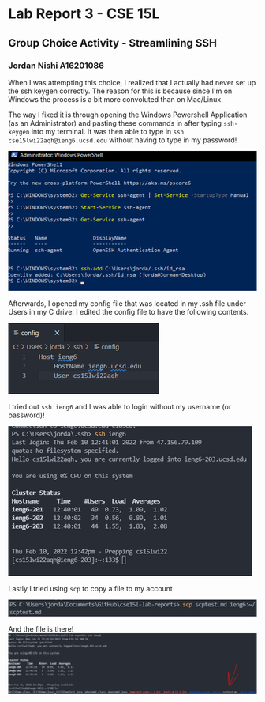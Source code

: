 # Lab Report 3 - CSE 15L
## Group Choice Activity - Streamlining SSH
### Jordan Nishi A16201086

When I was attempting this choice, I realized that I actually had never set up
the ssh keygen correctly. The reason for this is because since I'm on Windows
the process is a bit more convoluted than on Mac/Linux. 

The way I fixed it is through opening the Windows Powershell Application 
(as an Administrator) and pasting these commands in after typing `ssh-keygen`
into my terminal. It was then able to type in `ssh cse15lwi22aqh@ieng6.ucsd.edu`
without having to type in my password!

![image](3_powershell.png)

Afterwards, I opened my config file that was located in my .ssh file under
Users in my C drive. I edited the config file to have the following contents.

![image](3_config.png)

I tried out `ssh ieng6` and I was able to login without my username (or password)!

![image](3_runningieng6.png)

Lastly I tried using `scp` to copy a file to my account

![image](3_scp.png)

And the file is there!
![image](3_checkscp.png)
